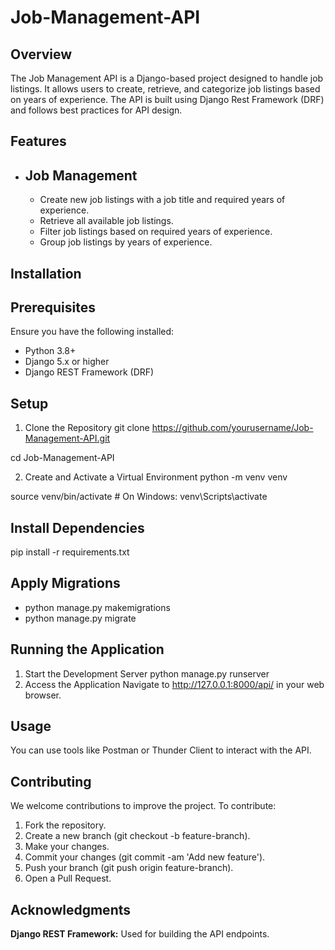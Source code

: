 # Job-Management-API
## Overview
The Job Management API is a Django-based project designed to handle job listings. It allows users to create, retrieve, and categorize job listings based on years of experience. The API is built using Django Rest Framework (DRF) and follows best practices for API design.
## Features
- ## Job Management
  - Create new job listings with a job title and required years of experience.
  - Retrieve all available job listings.
  - Filter job listings based on required years of experience.
  - Group job listings by years of experience.

## Installation
## Prerequisites

Ensure you have the following installed:
  - Python 3.8+
  - Django 5.x or higher
  - Django REST Framework (DRF)

## Setup
1. Clone the Repository
git clone https://github.com/yourusername/Job-Management-API.git

cd Job-Management-API

2. Create and Activate a Virtual Environment
python -m venv venv

source venv/bin/activate  # On Windows: venv\Scripts\activate

## Install Dependencies
pip install -r requirements.txt

## Apply Migrations
  - python manage.py makemigrations
  - python manage.py migrate

## Running the Application
1. Start the Development Server
python manage.py runserver
2. Access the Application
Navigate to http://127.0.0.1:8000/api/ in your web browser.

## Usage
You can use tools like Postman or Thunder Client to interact with the API.

## Contributing
We welcome contributions to improve the project. To contribute:
1. Fork the repository.
2. Create a new branch (git checkout -b feature-branch).
3. Make your changes.
4. Commit your changes (git commit -am 'Add new feature').
5. Push your branch (git push origin feature-branch).
6. Open a Pull Request.

## Acknowledgments
**Django REST Framework:** Used for building the API endpoints.
